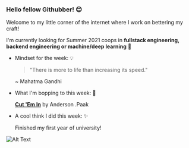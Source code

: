 ### Hello fellow Githubber! 😊
Welcome to my little corner of the internet where I work on bettering my craft! 

I'm currently looking for Summer 2021 coops in **fullstack engineering, backend engineering or machine/deep learning** 🤖

- Mindset for the week: 💡

   >"There is more to life than increasing its speed." 

   ~ Mahatma Gandhi

- What I'm bopping to this week: 🎵

   [**Cut 'Em In**](https://open.spotify.com/track/1Y1pwv97zAFL5LM2ncjSi4?si=p3FCeDGqQcGug8B6CW-Pjw) by Anderson .Paak 
  
  
 - A cool think I did this week: ✨
  
    Finished my first year of university!
    
    
![Alt Text](https://media.giphy.com/media/35GLMzlUfq7iPwaSzi/giphy.gif)

 

